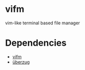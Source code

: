 # vifm
vim-like terminal based file manager

# Dependencies
* [vifm](https://www.archlinux.org/packages/community/x86_64/vifm/)
* [überzug](https://github.com/seebye/ueberzug)
